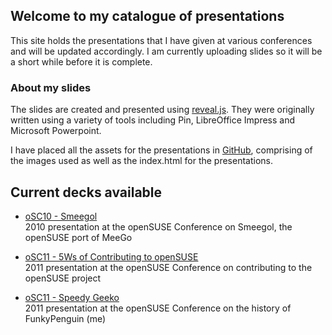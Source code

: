 ## Welcome to my catalogue of presentations

This site holds the presentations that I have given at various conferences and will be updated accordingly. I am currently uploading slides so it will be a short while before it is complete.

### About my slides

The slides are created and presented using [reveal.js](https://github.com/hakimel/reveal.js/). They were originally written using a variety of tools including Pin, LibreOffice Impress and Microsoft Powerpoint.

I have placed all the assets for the presentations in [GitHub](https://github.com/awafaa/presentations), comprising of the images used as well as the index.html for the presentations.

## Current decks available

+ [oSC10 - Smeegol](http://slides.wafaa.eu/osc10-smeegol)  
2010 presentation at the openSUSE Conference on Smeegol, the openSUSE port of MeeGo

+ [oSC11 - 5Ws of Contributing to openSUSE](http://slides.wafaa.eu/osc11-5wscontributing)  
2011 presentation at the openSUSE Conference on contributing to the openSUSE project

+ [oSC11 - Speedy Geeko](http://slides.wafaa.eu/osc11-speedygeeko)  
2011 presentation at the openSUSE Conference on the history of FunkyPenguin (me)
